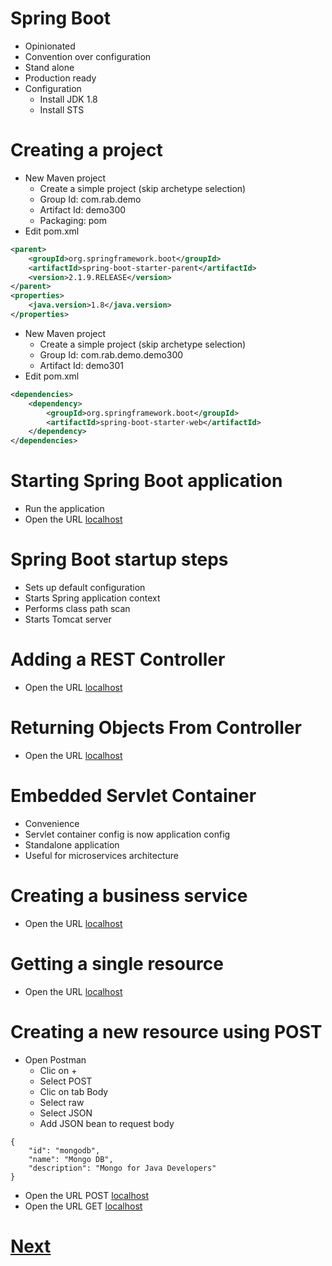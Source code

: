 # Spring Boot
- Opinionated
- Convention over configuration
- Stand alone
- Production ready
- Configuration
  - Install JDK 1.8
  - Install STS 
# Creating a project 
- New Maven project
  - Create a simple project (skip archetype selection)
  - Group Id: com.rab.demo
  - Artifact Id: demo300
  - Packaging: pom
- Edit pom.xml
```xml
<parent>
	<groupId>org.springframework.boot</groupId>
	<artifactId>spring-boot-starter-parent</artifactId>
	<version>2.1.9.RELEASE</version>
</parent>
<properties>
	<java.version>1.8</java.version>
</properties>
```
- New Maven project
  - Create a simple project (skip archetype selection)
  - Group Id: com.rab.demo.demo300
  - Artifact Id: demo301
- Edit pom.xml
```xml
<dependencies>
	<dependency>
		<groupId>org.springframework.boot</groupId>
		<artifactId>spring-boot-starter-web</artifactId>
	</dependency>
</dependencies>
```
# Starting Spring Boot application
- Run the application
- Open the URL [localhost](http://localhost:8080/)
# Spring Boot startup steps
- Sets up default configuration
- Starts Spring application context
- Performs class path scan 
- Starts Tomcat server 
# Adding a REST Controller
- Open the URL [localhost](http://localhost:8080/hello)
# Returning Objects From Controller
- Open the URL [localhost](http://localhost:8080/topics)
# Embedded Servlet Container
- Convenience
- Servlet container config is now application config
- Standalone application
- Useful for microservices architecture
# Creating a business service
- Open the URL [localhost](http://localhost:8080/topics)
# Getting a single resource
- Open the URL [localhost](http://localhost:8080/topics/springboot)
# Creating a new resource using POST
- Open Postman
  - Clic on +
  - Select POST 
  - Clic on tab Body 
  - Select raw 
  - Select JSON
  - Add JSON bean to request body
```
{
    "id": "mongodb",
    "name": "Mongo DB",
    "description": "Mongo for Java Developers"
}
```
- Open the URL POST [localhost](http://localhost:8080/topics)
- Open the URL GET [localhost](http://localhost:8080/topics)
# [Next](https://www.youtube.com/watch?v=z8XgBCrTVY0&list=PLqq-6Pq4lTTbx8p2oCgcAQGQyqN8XeA1x&index=20)
